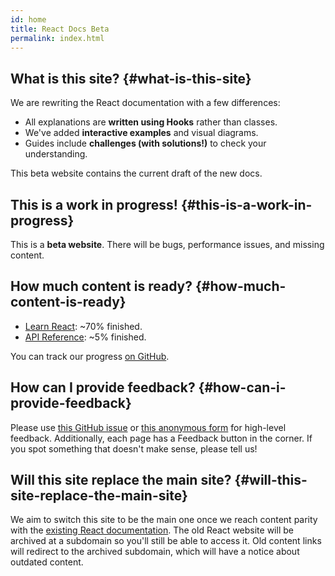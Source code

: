 ```yaml
---
id: home
title: React Docs Beta
permalink: index.html
---
```


<HomepageHero />

## What is this site? {#what-is-this-site}

We are rewriting the React documentation with a few differences:

- All explanations are **written using Hooks** rather than classes.
- We've added **interactive examples** and visual diagrams.
- Guides include **challenges (with solutions!)** to check your understanding.

This beta website contains the current draft of the new docs.

## This is a work in progress! {#this-is-a-work-in-progress}

This is a **beta website**. There will be bugs, performance issues, and missing content.

## How much content is ready? {#how-much-content-is-ready}

* [Learn React](/learn): ~70% finished.
* [API Reference](/reference): ~5% finished.

You can track our progress [on GitHub](https://github.com/reactjs/reactjs.org/issues/3308).

## How can I provide feedback? {#how-can-i-provide-feedback}

Please use [this GitHub issue](https://github.com/reactjs/reactjs.org/issues/3308) or [this anonymous form](https://www.surveymonkey.co.uk/r/Y6GH986) for high-level feedback. Additionally, each page has a Feedback button in the corner. If you spot something that doesn't make sense, please tell us!

## Will this site replace the main site? {#will-this-site-replace-the-main-site}

We aim to switch this site to be the main one once we reach content parity with the [existing React documentation](https://reactjs.org/). The old React website will be archived at a subdomain so you'll still be able to access it. Old content links will redirect to the archived subdomain, which will have a notice about outdated content.
